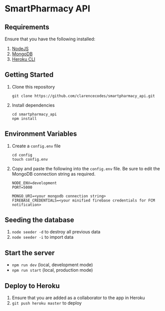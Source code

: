 # SmartPharmacy API

## Requirements

Ensure that you have the following installed:

1. [NodeJS](https://nodejs.org/en/)
2. [MongoDB](https://docs.mongodb.com/manual/administration/install-community/)
3. [Heroku CLI](https://devcenter.heroku.com/articles/heroku-cli#download-and-install)

## Getting Started

1. Clone this repository

   ```
   git clone https://github.com/clarencecodes/smartpharmacy_api.git
   ```

2. Install dependencies

   ```
   cd smartpharmacy_api
   npm install
   ```

## Environment Variables

1. Create a `config.env` file

   ```
   cd config
   touch config.env
   ```

2. Copy and paste the following into the  `config.env` file. Be sure to edit the MongoDB connection string as required.

   ```
   NODE_ENV=development
   PORT=5000
   
   MONGO_URI=<your mongodb connection string>
   FIREBASE_CREDENTIALS=<your minified firebase credentials for FCM notification>
   ```

## Seeding the database

1. `node seeder -d` to destroy all previous data
2. `node seeder -i` to import data

## Start the server

- `npm run dev` (local, development mode)
-  `npm run start` (local, production mode)

## Deploy to Heroku

1. Ensure that you are added as a collaborator to the app in Heroku
2. `git push heroku master` to deploy

